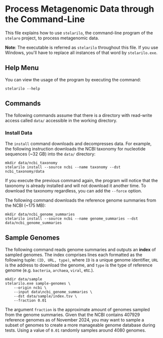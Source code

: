 # Process Metagenomic Data through the Command-Line

This file explains how to use `stelarilo`, the command-line program of the `stelaro` project, to
process metagenomic data.

**Note**: The executable is referred as `stelarilo` throughout this file. If you use Windows, you'll
have to replace all instances of that word by `stelarilo.exe`.


## Help Menu

You can view the usage of the program by executing the command:

```
stelarilo --help
```


## Commands

The following commands assume that there is a directory with read-write access called `data/`
accessible in the working directory.


### Install Data

The `install` command downloads and decompresses data. For example, the following instruction
downloads the NCBI taxonomy for nucleotide sequences (~32 GB) into the `data/` directory:

```
mkdir data/ncbi_taxonomy
stelarilo install --source ncbi --name taxonomy --dst ncbi_taxonomy/data
```

If you execute the previous command again, the program will notice that the taxonomy is already
installed and will not download it another time. To download the taxonomy regardless, you can add
the `--force` option.

The following command downloads the reference genome summaries from the NCBI (~175 MB):

```
mkdir data/ncbi_genome_summaries
stelarilo install --source ncbi --name genome_summaries --dst data/ncbi_genome_summaries
```


## Sample Genomes

The following command reads genome summaries and outputs an **index** of sampled genomes. The index
comprises lines each formatted as the following tuple: `(ID, URL, type)`, where `ID` is a unique
genome identifier, `URL` is the address to download the genome, and `type` is the type of reference
genome (e.g. `bacteria`, `archaea`, `viral`, etc.).

```
mkdir data/sample
stelarilo.exe sample-genomes \
    --origin ncbi \
    --input data\ncbi_genome_summaries \
    --dst data/sample/index.tsv \
    --fraction 0.01
```

The argument `fraction` is the approximate amount of genomes sampled from the genome summaries.
Given that the NCBI contains 407929 reference genomes as of November 2024, you may want to sample
a subset of genomes to create a more manageable genome database during tests. Using a value of
`0.01` randomly samples around 4080 genomes.
